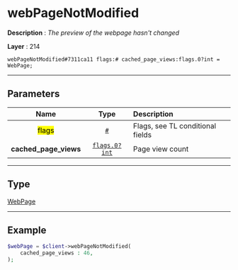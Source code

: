 # webPageNotModified

**Description** : *The preview of the webpage hasn&#039;t changed*

**Layer** : 214

```tl
webPageNotModified#7311ca11 flags:# cached_page_views:flags.0?int = WebPage;
```

---

## Parameters

| Name | Type | Description |
| :---: | :---: | :--- |
| <mark>flags</mark> | [`#`](type/#) | Flags, see TL conditional fields |
| **cached_page_views** | [`flags.0?int`](type/int) | Page view count |

---

## Type

[WebPage](type/WebPage)

---

## Example

```php
$webPage = $client->webPageNotModified(
	cached_page_views : 46,
);
```